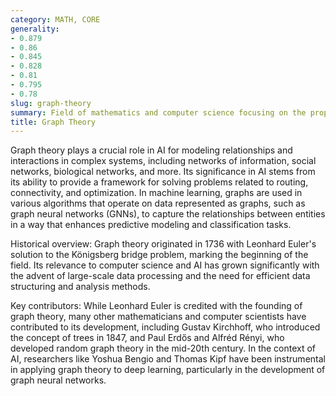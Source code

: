 ```yaml
---
category: MATH, CORE
generality:
- 0.879
- 0.86
- 0.845
- 0.828
- 0.81
- 0.795
- 0.78
slug: graph-theory
summary: Field of mathematics and computer science focusing on the properties of graphs, which are structures made up of vertices (or nodes) connected by edges.
title: Graph Theory
---
```


Graph theory plays a crucial role in AI for modeling relationships and interactions in complex systems, including networks of information, social networks, biological networks, and more. Its significance in AI stems from its ability to provide a framework for solving problems related to routing, connectivity, and optimization. In machine learning, graphs are used in various algorithms that operate on data represented as graphs, such as graph neural networks (GNNs), to capture the relationships between entities in a way that enhances predictive modeling and classification tasks.

Historical overview: Graph theory originated in 1736 with Leonhard Euler's solution to the Königsberg bridge problem, marking the beginning of the field. Its relevance to computer science and AI has grown significantly with the advent of large-scale data processing and the need for efficient data structuring and analysis methods.

Key contributors: While Leonhard Euler is credited with the founding of graph theory, many other mathematicians and computer scientists have contributed to its development, including Gustav Kirchhoff, who introduced the concept of trees in 1847, and Paul Erdős and Alfréd Rényi, who developed random graph theory in the mid-20th century. In the context of AI, researchers like Yoshua Bengio and Thomas Kipf have been instrumental in applying graph theory to deep learning, particularly in the development of graph neural networks.